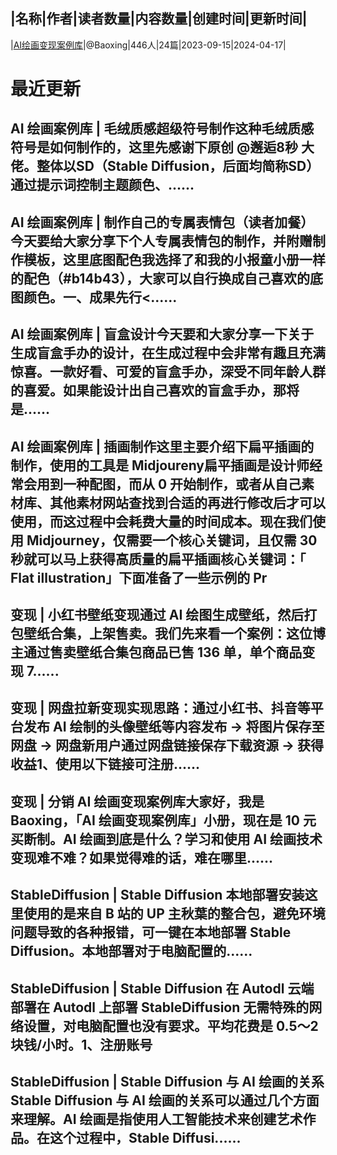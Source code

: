 |名称|作者|读者数量|内容数量|创建时间|更新时间|
---
|[AI绘画变现案例库](https://xiaobot.net/p/a15065411994?refer=0b133df9-27dc-423b-8101-639049001c13)|@Baoxing|446人|24篇|2023-09-15|2024-04-17|

# 最近更新
## AI 绘画案例库 | 毛绒质感超级符号制作这种毛绒质感符号是如何制作的，这里先感谢下原创 @邂逅8秒 大佬。整体以SD（Stable Diffusion，后面均简称SD）通过提示词控制主题颜色、......
## AI 绘画案例库 | 制作自己的专属表情包（读者加餐）今天要给大家分享下个人专属表情包的制作，并附赠制作模板，这里底图配色我选择了和我的小报童小册一样的配色（#b14b43），大家可以自行换成自己喜欢的底图颜色。一、成果先行<......
## AI 绘画案例库 | 盲盒设计今天要和大家分享一下关于生成盲盒手办的设计，在生成过程中会非常有趣且充满惊喜。一款好看、可爱的盲盒手办，深受不同年龄人群的喜爱。如果能设计出自己喜欢的盲盒手办，那将是......
## AI 绘画案例库 | 插画制作这里主要介绍下扁平插画的制作，使用的工具是 Midjoureny扁平插画是设计师经常会用到一种配图，而从 0 开始制作，或者从自己素材库、其他素材网站查找到合适的再进行修改后才可以使用，而这过程中会耗费大量的时间成本。现在我们使用 Midjourney，仅需要一个核心关键词，且仅需 30 秒就可以马上获得高质量的扁平插画核心关键词：「 Flat illustration」下面准备了一些示例的 Pr
## 变现 | 小红书壁纸变现通过 AI 绘图生成壁纸，然后打包壁纸合集，上架售卖。我们先来看一个案例：这位博主通过售卖壁纸合集包商品已售 136 单，单个商品变现 7......
## 变现 | 网盘拉新变现实现思路：通过小红书、抖音等平台发布 AI 绘制的头像壁纸等内容发布 → 将图片保存至网盘 → 网盘新用户通过网盘链接保存下载资源 → 获得收益1、使用以下链接可注册......
## 变现 | 分销 AI 绘画变现案例库大家好，我是Baoxing，「AI 绘画变现案例库」小册，现在是 10 元买断制。AI 绘画到底是什么？学习和使用 AI 绘画技术变现难不难？如果觉得难的话，难在哪里......
## StableDiffusion | Stable Diffusion 本地部署安装这里使用的是来自 B 站的 UP 主秋葉的整合包，避免环境问题导致的各种报错，可一键在本地部署 Stable Diffusion。本地部署对于电脑配置的......
## StableDiffusion | Stable Diffusion 在 Autodl 云端部署在 Autodl 上部署 StableDiffusion 无需特殊的网络设置，对电脑配置也没有要求。平均花费是 0.5～2 块钱/小时。1、注册账号
## StableDiffusion | Stable Diffusion 与 AI 绘画的关系Stable Diffusion 与 AI 绘画的关系可以通过几个方面来理解。AI 绘画是指使用人工智能技术来创建艺术作品。在这个过程中，Stable Diffusi......

